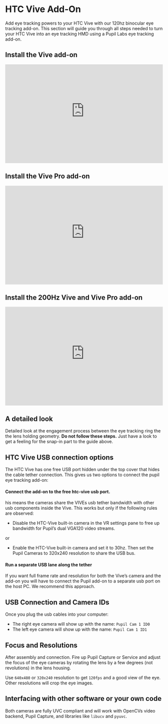 # HTC Vive Add-On
Add eye tracking powers to your HTC Vive with our 120hz binocular eye tracking add-on.
This section will guide you through all steps needed to turn your HTC Vive into an eye tracking HMD using a Pupil Labs eye tracking add-on.

<v-img :src="require('../media/vr-ar/imgs/vive.jpg')"></v-img>

## Install the Vive add-on

<div style="display:flex;justify-content:center;">
  <iframe width="560" height="315" src="https://www.youtube-nocookie.com/embed/HGMjJLnK2_4" frameborder="0" allow="accelerometer; autoplay; encrypted-media; gyroscope; picture-in-picture" allowfullscreen></iframe>
</div>

## Install the Vive Pro add-on

<div style="display:flex;justify-content:center;">
  <iframe width="560" height="315" src="https://www.youtube-nocookie.com/embed/ZRdWlmxBH30" frameborder="0" allow="accelerometer; autoplay; encrypted-media; gyroscope; picture-in-picture" allowfullscreen></iframe>
</div>

## Install the 200Hz Vive and Vive Pro add-on

<div style="display:flex;justify-content:center;">
  <iframe width="560" height="315" src="https://www.youtube-nocookie.com/embed/eVsNdQL7VEI" frameborder="0" allow="accelerometer; autoplay; encrypted-media; gyroscope; picture-in-picture" allowfullscreen></iframe>
</div>

## A detailed look
Detailed look at the engagement process between the eye tracking ring the the lens holding geometry.
**Do not follow these steps.**
Just have a look to get a feeling for the snap-in part to the guide above.

## HTC Vive USB connection options
The HTC Vive has one free USB port hidden under the top cover that hides the cable tether connection.
This gives us two options to connect the pupil eye tracking add-on:

#### Connect the add-on to the free htc-vive usb port.
his means the cameras share the VIVEs usb tether bandwidth with other usb components inside the Vive.
This works but only if the following rules are observed:

- Disable the HTC-Vive built-in camera in the VR settings pane to free up bandwidth for Pupil’s dual VGA120 video streams.

or

- Enable the HTC-Vive built-in camera and set it to 30hz. Then set the Pupil Cameras to 320x240 resolution to share the USB bus.

#### Run a separate USB lane along the tether
If you want full frame rate and resolution for both the Vive’s camera and the add-on you will have to connect the Pupil add-on to a separate usb port on the host PC.
We recommend this approach.

## USB Connection and Camera IDs
Once you plug the usb cables into your computer:

- The right eye camera will show up with the name: `Pupil Cam 1 ID0`
- The left eye camera will show up with the name: `Pupil Cam 1 ID1`

## Focus and Resolutions
After assembly and connection.
Fire up Pupil Capture or Service and adjust the focus of the eye cameras by rotating the lens by a few degrees (not revolutions) in the lens housing.

Use `640x480` or `320x240` resolution to get `120fps` and a good view of the eye. Other resolutions will crop the eye images.

## Interfacing with other software or your own code
Both cameras are fully UVC compliant and will work with OpenCVs video backend, Pupil Capture, and libraries like `libucv` and `pyuvc`.